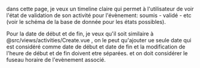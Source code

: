 dans cette page, je veux un timeline claire qui permet à l'utilisateur de voir l'état de validation de son activité pour l'évènement: soumis - validé - etc (voir le schéma de la base de donnée pour les états possibles).

Pour la date de début et de fin, je veux qu'il soit similaire à @src/views/activities/Create.vue , on le peut qu'ajouter ue seule date qui est considéré comme date de début et date de fin et la modification de l'heure de début et de fin doivent etre séparées. et on doit considérer le fuseau horaire de l'evènement associé.



